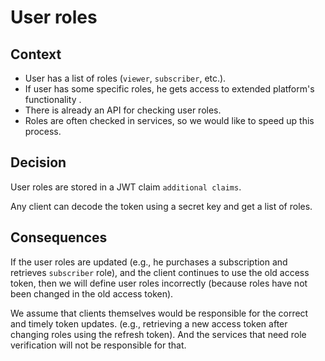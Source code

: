 User roles
===============================

Context
------
- User has a list of roles (`viewer`, `subscriber`, etc.).
- If user has some specific roles, he gets access to extended platform's functionality .
- There is already an API for checking user roles.
- Roles are often checked in services, so we would like to speed up this process.

Decision
------
User roles are stored in a JWT claim `additional claims`.

Any client can decode the token using a secret key and get a list of roles.

Consequences
------
If the user roles are updated (e.g., he purchases a subscription and retrieves `subscriber` role),
and the client continues to use the old access token,
then we will define user roles incorrectly (because roles have not been changed in the old access token).

We assume that clients themselves would be responsible for the correct and timely token updates.
(e.g., retrieving a new access token after changing roles using the refresh token).
And the services that need role verification will not be responsible for that.

